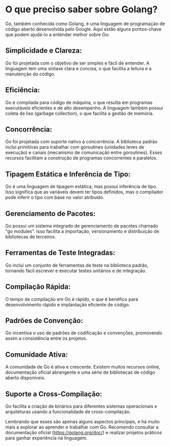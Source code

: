 # O que preciso saber sobre Golang?

Go, também conhecida como Golang, é uma linguagem de programação de código aberto desenvolvida pelo Google. Aqui estão alguns pontos-chave que podem ajudá-lo a entender melhor sobre Go:

## Simplicidade e Clareza:
Go foi projetada com o objetivo de ser simples e fácil de entender. A linguagem tem uma sintaxe clara e concisa, o que facilita a leitura e a manutenção do código.

## Eficiência:
Go é compilada para código de máquina, o que resulta em programas executáveis eficientes e de alto desempenho. A linguagem também possui coleta de lixo (garbage collection), o que facilita a gestão de memória.

## Concorrência:
Go foi projetada com suporte nativo à concorrência. A biblioteca padrão inclui primitivas para trabalhar com goroutines (unidades leves de execução) e canais (mecanismo de comunicação entre goroutines). Esses recursos facilitam a construção de programas concorrentes e paralelos.

## Tipagem Estática e Inferência de Tipo:
Go é uma linguagem de tipagem estática, mas possui inferência de tipo. Isso significa que as variáveis devem ter tipos definidos, mas o compilador pode inferir o tipo com base no valor atribuído.

## Gerenciamento de Pacotes:
Go possui um sistema integrado de gerenciamento de pacotes chamado "go modules". Isso facilita a importação, versionamento e distribuição de bibliotecas de terceiros.

## Ferramentas de Teste Integradas:
Go inclui um conjunto de ferramentas de teste na biblioteca padrão, tornando fácil escrever e executar testes unitários e de integração.

## Compilação Rápida:
O tempo de compilação em Go é rápido, o que é benéfico para desenvolvimento rápido e implantação eficiente de código.

## Padrões de Convenção:
Go incentiva o uso de padrões de codificação e convenções, promovendo assim a consistência entre os projetos.

## Comunidade Ativa:
A comunidade de Go é ativa e crescente. Existem muitos recursos online, documentação oficial abrangente e uma série de bibliotecas de código aberto disponíveis.

## Suporte a Cross-Compilação:
Go facilita a criação de binários para diferentes sistemas operacionais e arquiteturas usando a funcionalidade de cross-compilação.

Lembrando que esses são apenas alguns aspectos principais, e há muito mais a explorar ao aprender e trabalhar com Go. Recomendo consultar a documentação oficial (https://golang.org/doc/) e realizar projetos práticos para ganhar experiência na linguagem.
